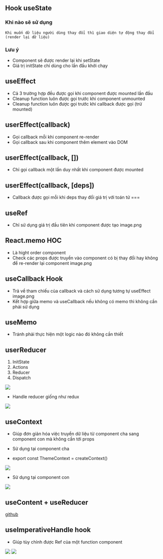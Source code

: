 ## Hook useState

### Khi nào sẽ sử dụng
    Khi muốn dữ liệu người dùng thay đổi thì giao diện tự động thay đổi (render lại dữ liệu)

### Lưu ý
- Component sẽ được render lại khi setState 
- Giá trị initState chỉ dùng cho lần đầu khởi chạy

## useEffect
 - Cả 3 trường hợp đều được gọi khi component được mounted lần đầu
 - Cleanup function luôn được gọi trước khi component unmounted
 - Cleanup function luôn được gọi trước khi callback được gọi (trừ mounted)
## userEffect(callback)
- Gọi callback mỗi khi component re-render
- Gọi callback sau khi component thêm element vào DOM
## userEffect(callback, [])
- Chỉ gọi callback một lần duy nhất khi component được mounted
## userEffect(callback, [deps])
- Callback được gọi mỗi khi deps thay đổi giá trị với toán tử ===
## useRef
- Chỉ sử dụng giá trị đầu tiên khi component được tạo 
image.png

## React.memo HOC
- Là hight order component
- Check các props được truyền vào component có bị thay đổi hay không để re-render lại component
image.png

## useCallback Hook
- Trả về tham chiếu của callback và cách sử dụng tương tự useEffect
image.png
- Kết hợp giữa memo và useCallback nếu không có memo thì không cần phải sử dụng

## useMemo

- Tránh phải thực hiện một logic nào đó không cần thiết

## userReducer
1. InitState
2. Actions
3. Reducer
4. Dispatch

![](https://lh3.googleusercontent.com/pw/AMWts8Dd0Vh5KjX-6B1xX0pngi9hP4OOciUoLGBqhN2-dlPlBEdQzry0t28H9MSx6pfhRxlv7sOxbLFM5H-jgC_uoNYsqmPzBn1QAfEQKWhBXaJwLeEcawiC0YRGIU9eWUEYpXPp1At7Ft-oBzKtc9jmJ5k9=w570-h537-s-no?authuser=0)

- Handle reducer giống như redux

![](https://lh3.googleusercontent.com/pw/AMWts8D9YANULygg8uwAEpHmtvxROQOaX8J7y44Gj868KunM8CikbGQ_8Rnh7cifucl8CH8MTkwlsGvlWmYlF5iZKiyTO8dFbfV4DJwZbXVnpyGgV0GtntXxCfF3T5GBb3gGCpGv6_TsyEHLtrZHTn-ug0w5=w556-h436-s-no)

## useContext
- Giúp đơn giản hóa việc truyển dữ liệu từ component cha sang component con mà không cần tới props

 - Sử dụng tại component cha
 - export const ThemeContext = createContext()

 ![](https://lh3.googleusercontent.com/pw/AMWts8DITuslYVpUzFWBRVmVJlrsv_BmR-FoD_j4of9veYA0ZZ2aGNSgwy2SOy28ED-IXOlzoSn4yOgqvYZA98oJETHdh0Os2EF7HCjA28kVdrXEZ2ycaoWj5vzJuE21BFLj-8XDCI90xyQP-zgkrtzq7IeH=w553-h494-s-no?authuser=0)

 - Sử dụng tại component con

 ![](https://lh3.googleusercontent.com/pw/AMWts8DkhuR7d2SIUwE7sy2BKoAi4KQc3VQv51IXnN0KoOtVUtDsOQu302Dz7QMlzy4arrC6C5rdrRte2YBY0rEPkMRim8OKAaSltJ5hsRhtUYt6tRLFHinZgNEdAd4pY-NaHrXO0mFaY2qLgxGvEPKRm-SO=w550-h421-s-no?authuser=0)

 ## useContent + useReducer
 [github](https://github.com/OrigamiTobichi/use-context-reducer)

 ## useImperativeHandle hook
 - Giúp tùy chỉnh được Ref của một function component

 ![](https://lh3.googleusercontent.com/pw/AMWts8DDxqHSDv6-SsCNXeeLJgw_IHmQ8GE9BSD1f-ZpcwWtHLeVlGsvaXKXOgtkw4cGucN-MjMCJuSJKjdEOe1Ix92LrhMn9QUVqjV7SUpxvW-Y3TxEgP2OkMG6vo68uD31t7fAZfwgVqMFwgv-JPshDeQZ=w604-h526-s-no?authuser=0)
 ![](https://lh3.googleusercontent.com/pw/AMWts8CPHQbL5I_QtP17Ef_1XGrUfi4qi-e84Buvhdqu4XhzQ9m5Fl3lmV4Zh90jQQprvfNWaBegjoyDtY5n8sLBQBb8MPEqp-45Fv-UQVzj86sX8upQdS2jn0umKz-xahmxM--N_LqXjtjsRpDkk_OjiMr-=w580-h523-s-no?authuser=0)
